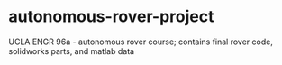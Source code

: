 # autonomous-rover-project
UCLA ENGR 96a - autonomous rover course; contains final rover code, solidworks parts, and matlab data
